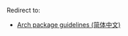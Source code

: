 Redirect to:

*   [Arch package guidelines (简体中文)](/index.php/Arch_package_guidelines_(%E7%AE%80%E4%BD%93%E4%B8%AD%E6%96%87) "Arch package guidelines (简体中文)")